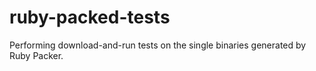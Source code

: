 # ruby-packed-tests
Performing download-and-run tests on the single binaries generated by Ruby Packer.
